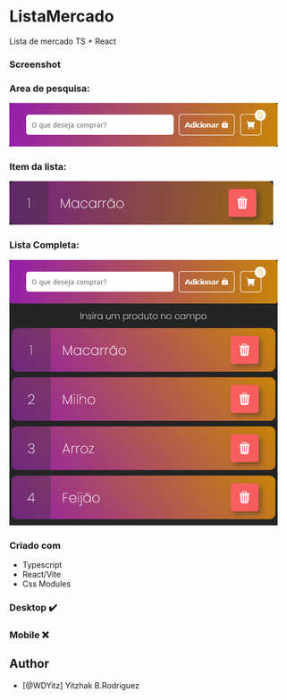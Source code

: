 # ListaMercado
Lista de mercado TS + React 

### Screenshot

### Area de pesquisa:
![](./src/images/SearchArea.png)

### Item da lista:
![](./src/images/Item.png)

### Lista Completa:
![](./src/images/Full.png)

### Criado com

- Typescript
- React/Vite
- Css Modules

### Desktop ✔️
### Mobile ❌

## Author

- [@WDYitz] Yitzhak B.Rodriguez
